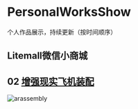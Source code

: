 # PersonalWorksShow
个人作品展示，持续更新（按时间顺序）
## Litemall微信小商城
## 02 [增强现实飞机装配](./ARAssembly)
<img src="ARAssembly/Pics/arAssembly01.gif" alt="arassembly"  />
